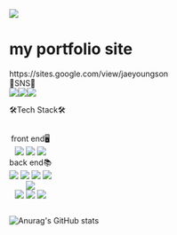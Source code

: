 <img src="https://capsule-render.vercel.app/api?type=waving&color=gradient&height=280&section=header&text=Welcome%20to%20domangga%20GitHub👋&fontSize=50&animation=fadeIn" />
<h1>my portfolio site</h1>
https://sites.google.com/view/jaeyoungson<br>
📲SNS📲
<div style="display:flex; flex-direction:row;">
<a href="https://www.instagram.com/jeayoung_06/" target="_blank">
  <img src="https://img.shields.io/badge/jeayoung__06-E4405F?style=for-the-badge&logo=instagram&logoColor=white"/>
</a>
<img src="https://img.shields.io/badge/sjy48701656@gmail.com-EA4335?style=for-the-badge&logo=gmail&logoColor=white"/>
<img src="https://img.shields.io/badge/nalgeulssijaehan-5865F2?style=for-the-badge&logo=discord&logoColor=white"/>
</div>

🛠Tech Stack🛠
<div align=center style="display:flex; flex-direction:row; ">
  
front end🖥<br>
  <img src="https://img.shields.io/badge/html5-E34F26?style=for-the-badge&logo=html5&logoColor=white"/>
  <img src="https://img.shields.io/badge/css3-1572B6?style=for-the-badge&logo=css3&logoColor=white"/>
  <img src="https://img.shields.io/badge/javascript-F7DF1E?style=for-the-badge&logo=javascript&logoColor=white"/>
  <br>
  back end📚<br>
  <img src="https://img.shields.io/badge/anaconda-44A833?style=for-the-badge&logo=anaconda&logoColor=white"/>
  <img src="https://img.shields.io/badge/php-777BB4?style=for-the-badge&logo=php&logoColor=white"/>
  <img src="https://img.shields.io/badge/python-3776AB?style=for-the-badge&logo=python&logoColor=white"/>
  <img src="https://img.shields.io/badge/mysql-4479A1?style=for-the-badge&logo=mysql&logoColor=white"/>
  <br>
  <img src="https://img.shields.io/badge/adobe-FF0000?style=plastic&logo=adobe&logoColor=white"/><br>
  <img src="https://img.shields.io/badge/adobeillustrator-FF9A00?style=for-the-badge&logo=adobeillustrator&logoColor=white"/>
  <img src="https://img.shields.io/badge/adobephotoshop-31A8FF?style=for-the-badge&logo=adobephotoshop&logoColor=white"/>
  <img src="https://img.shields.io/badge/adobepremierepro-9999FF?style=for-the-badge&logo=adobepremierepro&logoColor=white"/>
  
  
  
  
</div>
<div>
  
![Anurag's GitHub stats](https://github-readme-stats.vercel.app/api?username=domangga&show_icons=true&theme=radical)
</div>

<!--
**domangga/domangga** is a ✨ _special_ ✨ repository because its `README.md` (this file) appears on your GitHub profile.

Here are some ideas to get you started:

- 🔭 I’m currently working on ...
- 🌱 I’m currently learning ...
- 👯 I’m looking to collaborate on ...
- 🤔 I’m looking for help with ...
- 💬 Ask me about ...
- 📫 How to reach me: ...
- 😄 Pronouns: ...
- ⚡ Fun fact: ...
-->
